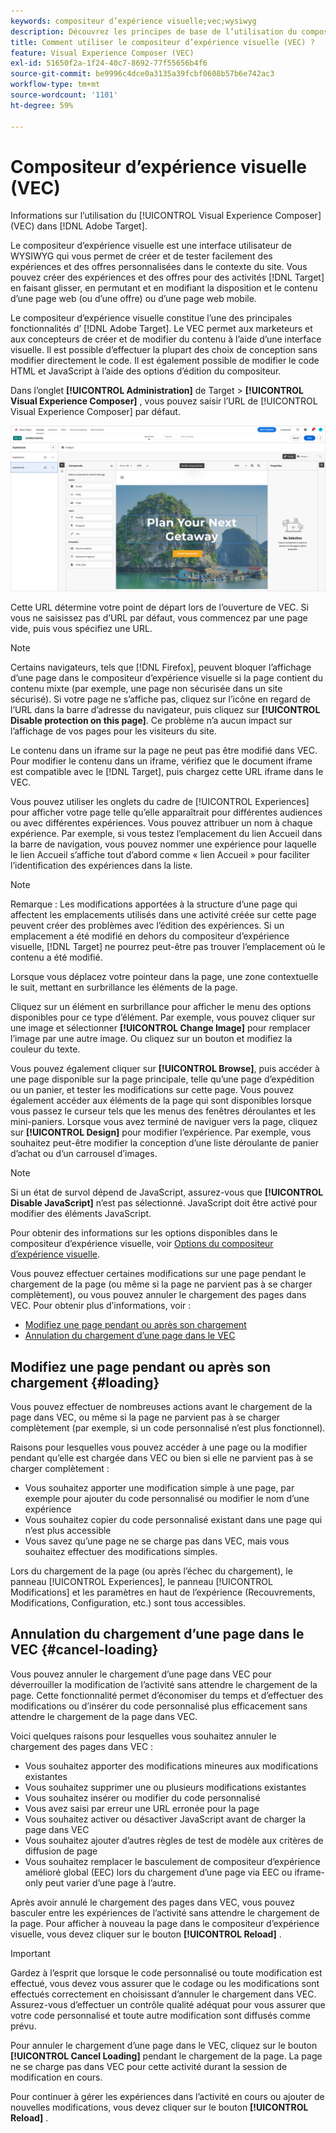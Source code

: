 ```yaml
---
keywords: compositeur d’expérience visuelle;vec;wysiwyg
description: Découvrez les principes de base de l’utilisation du compositeur d’expérience visuelle (VEC) dans Adobe Target. Le compositeur d’expérience visuelle est un éditeur WYSIWYG qui vous permet de créer facilement des expériences personnalisées.
title: Comment utiliser le compositeur d’expérience visuelle (VEC) ?
feature: Visual Experience Composer (VEC)
exl-id: 51650f2a-1f24-40c7-8692-77f55656b4f6
source-git-commit: be9996c4dce0a3135a39fcbf0608b57b6e742ac3
workflow-type: tm+mt
source-wordcount: '1101'
ht-degree: 59%

---
```


# Compositeur d’expérience visuelle (VEC)

Informations sur l’utilisation du [!UICONTROL Visual Experience Composer] (VEC) dans [!DNL Adobe Target].

Le compositeur d’expérience visuelle est une interface utilisateur de WYSIWYG qui vous permet de créer et de tester facilement des expériences et des offres personnalisées dans le contexte du site. Vous pouvez créer des expériences et des offres pour des activités [!DNL Target] en faisant glisser, en permutant et en modifiant la disposition et le contenu d’une page web (ou d’une offre) ou d’une page web mobile.

Le compositeur d’expérience visuelle constitue l’une des principales fonctionnalités d’ [!DNL Adobe Target]. Le VEC permet aux marketeurs et aux concepteurs de créer et de modifier du contenu à l’aide d’une interface visuelle. Il est possible d’effectuer la plupart des choix de conception sans modifier directement le code. Il est également possible de modifier le code HTML et JavaScript à l’aide des options d’édition du compositeur.

Dans l’onglet **[!UICONTROL Administration]** de Target > **[!UICONTROL Visual Experience Composer]** , vous pouvez saisir l’URL de [!UICONTROL Visual Experience Composer] par défaut.

![Mise en surbrillance de VEC](/help/main/c-experiences/c-visual-experience-composer/assets/vec-highlight-refresh.png)

Cette URL détermine votre point de départ lors de l’ouverture de VEC. Si vous ne saisissez pas d’URL par défaut, vous commencez par une page vide, puis vous spécifiez une URL.

>[!NOTE]
>
>Certains navigateurs, tels que [!DNL Firefox], peuvent bloquer l’affichage d’une page dans le compositeur d’expérience visuelle si la page contient du contenu mixte (par exemple, une page non sécurisée dans un site sécurisé). Si votre page ne s’affiche pas, cliquez sur l’icône en regard de l’URL dans la barre d’adresse du navigateur, puis cliquez sur **[!UICONTROL Disable protection on this page]**. Ce problème n’a aucun impact sur l’affichage de vos pages pour les visiteurs du site.

Le contenu dans un iframe sur la page ne peut pas être modifié dans VEC. Pour modifier le contenu dans un iframe, vérifiez que le document iframe est compatible avec le [!DNL Target], puis chargez cette URL iframe dans le VEC.

Vous pouvez utiliser les onglets du cadre de [!UICONTROL Experiences] pour afficher votre page telle qu’elle apparaîtrait pour différentes audiences ou avec différentes expériences. Vous pouvez attribuer un nom à chaque expérience. Par exemple, si vous testez l’emplacement du lien Accueil dans la barre de navigation, vous pouvez nommer une expérience pour laquelle le lien Accueil s’affiche tout d’abord comme « lien Accueil » pour faciliter l’identification des expériences dans la liste.

>[!NOTE]
>
>Remarque : Les modifications apportées à la structure d’une page qui affectent les emplacements utilisés dans une activité créée sur cette page peuvent créer des problèmes avec l’édition des expériences. Si un emplacement a été modifié en dehors du compositeur d’expérience visuelle, [!DNL Target] ne pourrez peut-être pas trouver l’emplacement où le contenu a été modifié.

Lorsque vous déplacez votre pointeur dans la page, une zone contextuelle le suit, mettant en surbrillance les éléments de la page.

<!--Click the **[!UICONTROL Overlays]** icon to change the way the highlight displays. For example, you can choose to highlight only images, links, regional mboxes, modifications, or JavaScript. You can change the color of the highlight. You can also specify a highlight color and type of fill used to highlight different element types.

![Change Overlay settings](/help/main/c-experiences/c-visual-experience-composer/assets/change-overlay.png)-->

Cliquez sur un élément en surbrillance pour afficher le menu des options disponibles pour ce type d’élément. Par exemple, vous pouvez cliquer sur une image et sélectionner **[!UICONTROL Change Image]** pour remplacer l’image par une autre image. Ou cliquez sur un bouton et modifiez la couleur du texte.

Vous pouvez également cliquer sur **[!UICONTROL Browse]**, puis accéder à une page disponible sur la page principale, telle qu’une page d’expédition ou un panier, et tester les modifications sur cette page. Vous pouvez également accéder aux éléments de la page qui sont disponibles lorsque vous passez le curseur tels que les menus des fenêtres déroulantes et les mini-paniers. Lorsque vous avez terminé de naviguer vers la page, cliquez sur **[!UICONTROL Design]** pour modifier l’expérience. Par exemple, vous souhaitez peut-être modifier la conception d’une liste déroulante de panier d’achat ou d’un carrousel d’images.

>[!NOTE]
>
>Si un état de survol dépend de JavaScript, assurez-vous que **[!UICONTROL Disable JavaScript]** n’est pas sélectionné. JavaScript doit être activé pour modifier des éléments JavaScript.

Pour obtenir des informations sur les options disponibles dans le compositeur d’expérience visuelle, voir [Options du compositeur d’expérience visuelle](/help/main/c-experiences/c-visual-experience-composer/viztarget-options.md#reference_3BD1BEEAFA584A749ED2D08F14732E81).

Vous pouvez effectuer certaines modifications sur une page pendant le chargement de la page (ou même si la page ne parvient pas à se charger complètement), ou vous pouvez annuler le chargement des pages dans VEC. Pour obtenir plus d’informations, voir :

* [Modifiez une page pendant ou après son chargement](#loading)
* [Annulation du chargement d’une page dans le VEC](#cancel-loading)

## Modifiez une page pendant ou après son chargement {#loading}

Vous pouvez effectuer de nombreuses actions avant le chargement de la page dans VEC, ou même si la page ne parvient pas à se charger complètement (par exemple, si un code personnalisé n’est plus fonctionnel).

Raisons pour lesquelles vous pouvez accéder à une page ou la modifier pendant qu’elle est chargée dans VEC ou bien si elle ne parvient pas à se charger complètement :

* Vous souhaitez apporter une modification simple à une page, par exemple pour ajouter du code personnalisé ou modifier le nom d’une expérience
* Vous souhaitez copier du code personnalisé existant dans une page qui n’est plus accessible
* Vous savez qu’une page ne se charge pas dans VEC, mais vous souhaitez effectuer des modifications simples.

Lors du chargement de la page (ou après l’échec du chargement), le panneau [!UICONTROL Experiences], le panneau [!UICONTROL Modifications] et les paramètres en haut de l’expérience (Recouvrements, Modifications, Configuration, etc.) sont tous accessibles.

## Annulation du chargement d’une page dans le VEC {#cancel-loading}

Vous pouvez annuler le chargement d’une page dans VEC pour déverrouiller la modification de l’activité sans attendre le chargement de la page. Cette fonctionnalité permet d’économiser du temps et d’effectuer des modifications ou d’insérer du code personnalisé plus efficacement sans attendre le chargement de la page dans VEC.

Voici quelques raisons pour lesquelles vous souhaitez annuler le chargement des pages dans VEC :

* Vous souhaitez apporter des modifications mineures aux modifications existantes
* Vous souhaitez supprimer une ou plusieurs modifications existantes
* Vous souhaitez insérer ou modifier du code personnalisé
* Vous avez saisi par erreur une URL erronée pour la page
* Vous souhaitez activer ou désactiver JavaScript avant de charger la page dans VEC
* Vous souhaitez ajouter d’autres règles de test de modèle aux critères de diffusion de page
* Vous souhaitez remplacer le basculement de compositeur d’expérience amélioré global (EEC) lors du chargement d’une page via EEC ou iframe-only peut varier d’une page à l’autre.

Après avoir annulé le chargement des pages dans VEC, vous pouvez basculer entre les expériences de l’activité sans attendre le chargement de la page. Pour afficher à nouveau la page dans le compositeur d’expérience visuelle, vous devez cliquer sur le bouton **[!UICONTROL Reload]** .

>[!IMPORTANT]
>
>Gardez à l’esprit que lorsque le code personnalisé ou toute modification est effectué, vous devez vous assurer que le codage ou les modifications sont effectués correctement en choisissant d’annuler le chargement dans VEC. Assurez-vous d’effectuer un contrôle qualité adéquat pour vous assurer que votre code personnalisé et toute autre modification sont diffusés comme prévu.

Pour annuler le chargement d’une page dans le VEC, cliquez sur le bouton **[!UICONTROL Cancel Loading]** pendant le chargement de la page. La page ne se charge pas dans VEC pour cette activité durant la session de modification en cours.

Pour continuer à gérer les expériences dans l’activité en cours ou ajouter de nouvelles modifications, vous devez cliquer sur le bouton **[!UICONTROL Reload]** .
